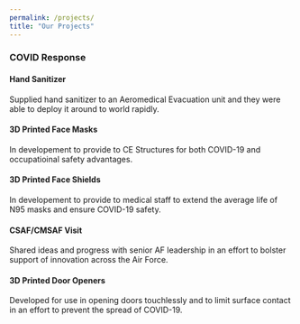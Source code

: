 ```yaml
---
permalink: /projects/
title: "Our Projects"
---
```



### COVID Response
#### Hand Sanitizer

   Supplied hand sanitizer to an Aeromedical Evacuation unit and they were able to deploy it around to world rapidly.   
   
#### 3D Printed Face Masks

   In developement to provide to CE Structures for both COVID-19 and occupatioinal safety advantages.  
   
#### 3D Printed Face Shields

   In developement to provide to medical staff to extend the average life of N95 masks and ensure COVID-19 safety.  
   
#### CSAF/CMSAF Visit

   Shared ideas and progress with senior AF leadership in an effort to bolster support of innovation across the Air Force.  
   
#### 3D Printed Door Openers

  Developed for use in opening doors touchlessly and to limit surface contact in an effort to prevent the spread of COVID-19.  
  




